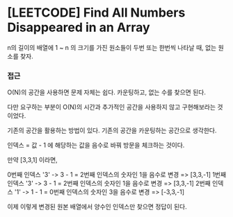 # [LEETCODE] Find All Numbers Disappeared in an Array

n의 길이의 배열에 1 ~ n 의 크기를 가진 원소들이 두번 또는 한번씩 나타날 때, 없는 원소를 찾자.

### 접근

O(N)의 공간을 사용하면 문제 자체는 쉽다. 카운팅하고, 없는 수를 찾으면 된다.

다만 요구하는 부분이 O(N)의 시간과 추가적인 공간을 사용하지 않고 구현해보라는 것이었다.

기존의 공간을 활용하는 방법이 있다. 기존의 공간을 카운팅하는 공간으로 생각한다.

인덱스 = 값 - 1 에 해당하는 값을 음수로 바꿔 방문을 체크하는 것이다.

만약 [3,3,1] 이라면,

0번째 인덱스 '3' -> 3 - 1 = 2번째 인덱스의 숫자인 1을 음수로 변경 => [3,3,-1]
1번째 인덱스 '3' -> 3 - 1 = 2번째 인덱스의 숫자인 1을 음수로 변경 => [3,3,-1]
2번째 인덱스 '1' -> 1 - 1 = 0번째 인덱스의 숫자인 3을 음수로 변경 => [-3,3,-1]

이제 이렇게 변경된 원본 배열에서 양수인 인덱스만 찾으면 정답이 된다.
